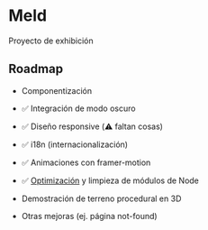 # Meld

Proyecto de exhibición


## Roadmap

- Componentización

- ✅ Integración de modo oscuro

- ✅ Diseño responsive (⚠️ faltan cosas)

- ✅ i18n (internacionalización)

- ✅ Animaciones con framer-motion

- ✅ [Optimización](https://nextjs.org/docs/app/building-your-application/optimizing) y limpieza de módulos de Node

- Demostración de terreno procedural en 3D

- Otras mejoras (ej. página not-found)